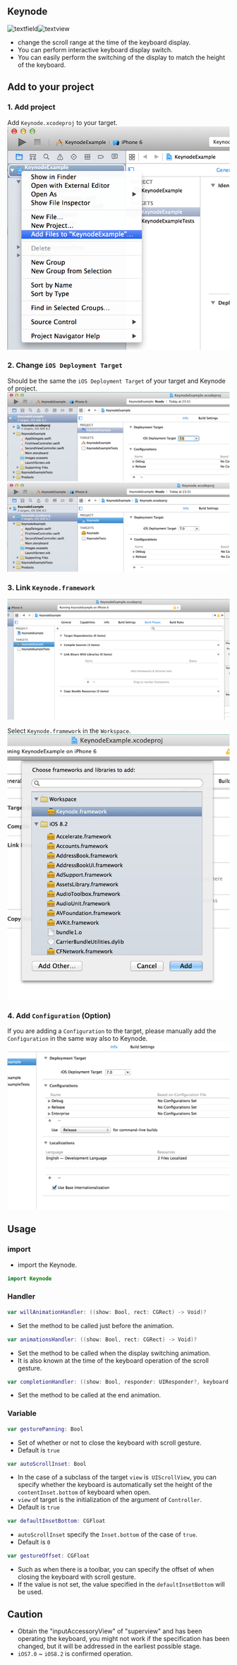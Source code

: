 Keynode
---

![textfield](https://github.com/KyoheiG3/assets/blob/master/Keynode/textfield.gif)![textview](https://github.com/KyoheiG3/assets/blob/master/Keynode/textview.gif)

* change the scroll range at the time of the keyboard display.
* You can perform interactive keyboard display switch.
* You can easily perform the switching of the display to match the height of the keyboard.

## Add to your project
### 1. Add project
Add `Keynode.xcodeproj` to your target.
![add_file](https://github.com/KyoheiG3/assets/blob/master/Keynode/add_file.png)

### 2. Change `iOS Deployment Target`
Should be the same the `iOS Deployment Target` of your target and Keynode of project.
![target_project](https://github.com/KyoheiG3/assets/blob/master/Keynode/target_project.png)
![target_keynode](https://github.com/KyoheiG3/assets/blob/master/Keynode/target_keynode.png)

### 3. Link `Keynode.framework`
![link_libraries](https://github.com/KyoheiG3/assets/blob/master/Keynode/link_libraries.png)

Select `Keynode.framework` in the `Workspace`.
![choose_framework](https://github.com/KyoheiG3/assets/blob/master/Keynode/choose_framework.png)

### 4. Add `Configuration` (Option)
If you are adding a `Configuration` to the target, please manually add the ` Configuration` in the same way also to Keynode.
![configurations](https://github.com/KyoheiG3/assets/blob/master/Keynode/configurations.png)


## Usage

### import

* import the Keynode.

```Swift
import Keynode
```

### Handler


```Swift
var willAnimationHandler: ((show: Bool, rect: CGRect) -> Void)?
```
* Set the method to be called just before the animation.

```Swift
var animationsHandler: ((show: Bool, rect: CGRect) -> Void)?
```
* Set the method to be called when the display switching animation.
* It is also known at the time of the keyboard operation of the scroll gesture.

```Swift
var completionHandler: ((show: Bool, responder: UIResponder?, keyboard: UIView?) -> Void)?
```
* Set the method to be called at the end animation.

### Variable


```Swift
var gesturePanning: Bool
```
* Set of whether or not to close the keyboard with scroll gesture.
* Default is `true`

```Swift
var autoScrollInset: Bool
```
* In the case of a subclass of the target `view` is` UIScrollView`, you can specify whether the keyboard is automatically set the height of the `contentInset.bottom` of keyboard when open.
* `view` of target is the initialization of the argument of `Controller`.
* Default is `true`

```Swift
var defaultInsetBottom: CGFloat
```
* `autoScrollInset` specify the `Inset.bottom` of the case of `true`.
* Default is `0`

```Swift
var gestureOffset: CGFloat
```
* Such as when there is a toolbar, you can specify the offset of when closing the keyboard with scroll gesture.
* If the value is not set, the value specified in the `defaultInsetBottom` will be used.

## Caution
* Obtain the "inputAccessoryView" of "superview" and has been operating the keyboard, you might not work if the specification has been changed, but it will be addressed in the earliest possible stage.
* `iOS7.0` ~ `iOS8.2` is confirmed operation.
